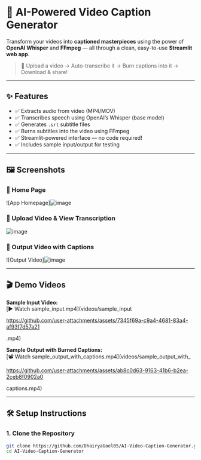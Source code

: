# 🎥 AI-Powered Video Caption Generator

Transform your videos into **captioned masterpieces** using the power of **OpenAI Whisper** and **FFmpeg** — all through a clean, easy-to-use **Streamlit web app**.

> 💬 Upload a video → Auto-transcribe it → Burn captions into it → Download & share!

---

## ✨ Features

- ✅ Extracts audio from video (MP4/MOV)
- ✅ Transcribes speech using OpenAI’s Whisper (base model)
- ✅ Generates `.srt` subtitle files
- ✅ Burns subtitles into the video using FFmpeg
- ✅ Streamlit-powered interface — no code required!
- ✅ Includes sample input/output for testing

---

## 🖼️ Screenshots

### 🔹 Home Page  
![App Homepage]![image](https://github.com/user-attachments/assets/b0ce7532-41e9-4c9c-adf1-8d2c955d5830)


### 🔹 Upload Video & View Transcription  
![image](https://github.com/user-attachments/assets/0be063d0-b34d-48bc-8860-6fb73d552d6d)


### 🔹 Output Video with Captions  
![Output Video]![image](https://github.com/user-attachments/assets/daec2b28-93c9-4419-96b3-c2a726cef13e)


---

## 🎬 Demo Videos

**Sample Input Video:**  
[▶️ Watch sample_input.mp4](videos/sample_input

https://github.com/user-attachments/assets/7345f69a-c9a4-4681-83a4-af93f7d57a21

.mp4)

**Sample Output with Burned Captions:**  
[📽️ Watch sample_output_with_captions.mp4](videos/sample_output_with_

https://github.com/user-attachments/assets/ab8c0d63-9163-41b6-b2ea-2ceb8f0902a0

captions.mp4)

---

## 🛠️ Setup Instructions

### 1. Clone the Repository

```bash
git clone https://github.com/DhairyaGoel05/AI-Video-Caption-Generator.git
cd AI-Video-Caption-Generator

